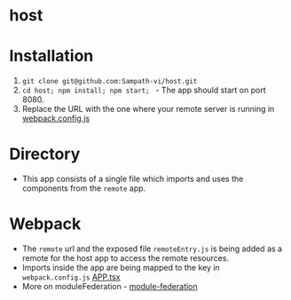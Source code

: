# host

# Installation 

1. ```git clone git@github.com:Sampath-vi/host.git```
2. ```cd host; npm install; npm start; ``` - The app should start on port 8080.
3. Replace the URL with the one where your remote server is running in [webpack.config.js](https://github.com/Sampath-vi/host/blob/master/webpack.config.js#L47)


# Directory 

- This app consists of a single file which imports and uses the components from the `remote` app.


# Webpack 

- The `remote` url and the exposed file `remoteEntry.js` is being added as a remote for the host app to access the remote resources. 
- Imports inside the app are being mapped to the key in `webpack.config.js` [APP.tsx](https://github.com/Sampath-vi/host/blob/master/src/App.tsx#L3) 
- More on moduleFederation - [module-federation](https://webpack.js.org/concepts/module-federation/)
